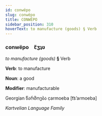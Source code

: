 ```yaml
---
id: conwëpo
slug: conwëpo
title: CONWËPO
sidebar_position: 310
hoverText: to manufacture (goods) § Verb
---
```


### conwëpo&emsp;<span kind="abugida">ꞇ̃ʒʇʋ</span>

*to manufacture (goods)* **§** Verb

**Verb**: to manufacture

**Noun**: a good

**Modifier**: manufacturable

Georgian წარმოება c̣armoeba [t͡sʼaɾmoeba]

*Kartvelian Language Family*